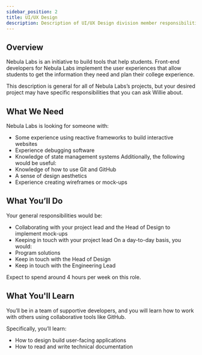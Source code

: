 ```yaml
---
sidebar_position: 2
title: UI/UX Design
description: Description of UI/UX Design division member responsibilities
---
```


## Overview

Nebula Labs is an initiative to build tools that help students. Front-end developers for Nebula Labs implement the user experiences that allow students to get the information they need and plan their college experience.

This description is general for all of Nebula Labs’s projects, but your desired project may have specific responsibilities that you can ask Willie about.

## What We Need

Nebula Labs is looking for someone with:

- Some experience using reactive frameworks to build interactive websites
- Experience debugging software
- Knowledge of state management systems
  Additionally, the following would be useful:
- Knowledge of how to use Git and GitHub
- A sense of design aesthetics
- Experience creating wireframes or mock-ups

## What You’ll Do

Your general responsibilities would be:

- Collaborating with your project lead and the Head of Design to implement mock-ups
- Keeping in touch with your project lead
  On a day-to-day basis, you would:
- Program solutions
- Keep in touch with the Head of Design
- Keep in touch with the Engineering Lead

Expect to spend around 4 hours per week on this role.

## What You'll Learn

You’ll be in a team of supportive developers, and you will learn how to work with others using collaborative tools like GitHub.

Specifically, you’ll learn:

- How to design build user-facing applications
- How to read and write technical documentation
